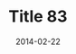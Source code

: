 ---
layout: posts
title: "Title 83"
img: "https://image.tmdb.org/t/p/w185/kPRb1mbVHGop0egQ7153y0lhzGL.jpg"
date: 2014-02-22
genre: "Comedy"
categories: Movies
tags: bollywood, shah ruch khan
published: true 
---